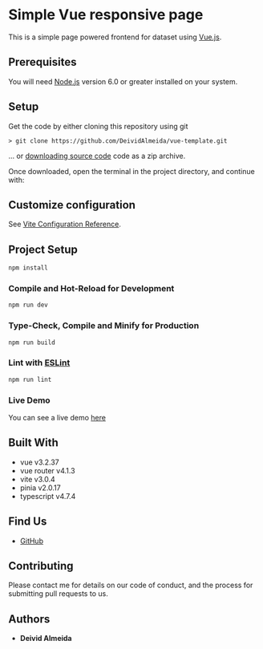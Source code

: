 # Simple Vue responsive page

 This is a simple page powered frontend for dataset using [Vue.js](https://vuejs.org/).

## Prerequisites
You will need [Node.js](https://nodejs.org) version 6.0 or greater installed on your system.

## Setup

Get the code by either cloning this repository using git

    > git clone https://github.com/DeividAlmeida/vue-template.git

... or [downloading source code](https://github.com/DeividAlmeida/vue-template/archive/master.zip) code as a zip archive.

Once downloaded, open the terminal in the project directory, and continue with:

## Customize configuration

See [Vite Configuration Reference](https://vitejs.dev/config/).

## Project Setup

```sh
npm install
```

### Compile and Hot-Reload for Development

```sh
npm run dev
```

### Type-Check, Compile and Minify for Production

```sh
npm run build
```

### Lint with [ESLint](https://eslint.org/)

```sh
npm run lint
```

### Live Demo
You can see a live demo [here](https://vue-template-nine.vercel.app/)

## Built With

* vue v3.2.37
* vue router v4.1.3
* vite v3.0.4
* pinia v2.0.17
* typescript v4.7.4

## Find Us

* [GitHub](https://github.com/DeividAlmeida)

## Contributing

Please contact me for details on our code of conduct, and the process for submitting pull requests to us.

## Authors

* **Deivid Almeida** 

